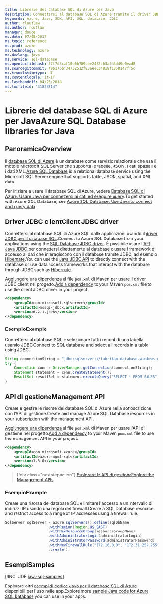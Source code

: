 ```yaml
---
title: Librerie del database SQL di Azure per Java
description: Connettersi al database SQL di Azure tramite il driver JDBC le istanze di gestione del database SQL di Azure con l'API di gestione.
keywords: Azure, Java, SDK, API, SQL, database, JDBC
author: rloutlaw
ms.author: routlaw
manager: douge
ms.date: 07/05/2017
ms.topic: reference
ms.prod: azure
ms.technology: azure
ms.devlang: java
ms.service: sql-database
ms.openlocfilehash: 37f7d3caf10e6b709cee2452c63a543d49e0ead8
ms.sourcegitcommit: 49b17bbf34732512f836ee634818f1058147ff5c
ms.translationtype: HT
ms.contentlocale: it-IT
ms.lasthandoff: 04/26/2018
ms.locfileid: "31823714"
---
```

# <a name="azure-sql-database-libraries-for-java"></a><span data-ttu-id="0fbe7-104">Librerie del database SQL di Azure per Java</span><span class="sxs-lookup"><span data-stu-id="0fbe7-104">Azure SQL Database libraries for Java</span></span>

## <a name="overview"></a><span data-ttu-id="0fbe7-105">Panoramica</span><span class="sxs-lookup"><span data-stu-id="0fbe7-105">Overview</span></span>

<span data-ttu-id="0fbe7-106">Il [database SQL di Azure](/azure/sql-database/sql-database-technical-overview) è un database come servizio relazionale che usa il motore Microsoft SQL Server che supporta le tabelle, JSON, i dati spaziali e i dati XML.</span><span class="sxs-lookup"><span data-stu-id="0fbe7-106">[Azure SQL Database](/azure/sql-database/sql-database-technical-overview) is a relational database service using the Microsoft SQL Server engine that supports table, JSON, spatial, and XML data.</span></span> 

<span data-ttu-id="0fbe7-107">Per iniziare a usare il database SQL di Azure, vedere [Database SQL di Azure: Usare Java per connettersi ai dati ed eseguire query](/azure/sql-database/sql-database-connect-query-java).</span><span class="sxs-lookup"><span data-stu-id="0fbe7-107">To get started with Azure SQL Database, see [Azure SQL Database: Use Java to connect and query data](/azure/sql-database/sql-database-connect-query-java).</span></span>

## <a name="client-jdbc-driver"></a><span data-ttu-id="0fbe7-108">Driver JDBC client</span><span class="sxs-lookup"><span data-stu-id="0fbe7-108">Client JDBC driver</span></span>

<span data-ttu-id="0fbe7-109">Connettersi al database SQL di Azure SQL dalle applicazioni usando il [driver JDBC per il database SQL](/sql/connect/jdbc/microsoft-jdbc-driver-for-sql-server).</span><span class="sxs-lookup"><span data-stu-id="0fbe7-109">Connect to Azure SQL Database from your applications using the [SQL Database JDBC driver](/sql/connect/jdbc/microsoft-jdbc-driver-for-sql-server).</span></span> <span data-ttu-id="0fbe7-110">È possibile usare l'[API Java JDBC](https://docs.oracle.com/javase/8/docs/technotes/guides/jdbc/) per connettersi direttamente al database o usare i framework di accesso ai dati che interagiscono con il database tramite JDBC, ad esempio [Hibernate](http://hibernate.org/).</span><span class="sxs-lookup"><span data-stu-id="0fbe7-110">You can use the [Java JDBC API](https://docs.oracle.com/javase/8/docs/technotes/guides/jdbc/) to directly connect with the database or use data access frameworks that interact with the database through JDBC such as [Hibernate](http://hibernate.org/).</span></span>

<span data-ttu-id="0fbe7-111">[Aggiungere una dipendenza](https://maven.apache.org/guides/getting-started/index.html#How_do_I_use_external_dependencies) al file `pom.xml` di Maven per usare il driver JDBC client nel progetto.</span><span class="sxs-lookup"><span data-stu-id="0fbe7-111">[Add a dependency](https://maven.apache.org/guides/getting-started/index.html#How_do_I_use_external_dependencies) to your Maven `pom.xml` file to use the client JDBC driver in your project.</span></span>


```XML
<dependency>
    <groupId>com.microsoft.sqlserver</groupId>
    <artifactId>mssql-jdbc</artifactId>
    <version>6.2.1.jre8</version>
</dependency>
```   

### <a name="example"></a><span data-ttu-id="0fbe7-112">Esempio</span><span class="sxs-lookup"><span data-stu-id="0fbe7-112">Example</span></span>

<span data-ttu-id="0fbe7-113">Connettersi al database SQL e selezionare tutti i record di una tabella usando JDBC.</span><span class="sxs-lookup"><span data-stu-id="0fbe7-113">Connect to SQL database and select all records in a table using JDBC.</span></span>

```java
String connectionString = "jdbc:sqlserver://fabrikam.database.windows.net:1433;database=fiber;user=raisa;password=testpass;encrypt=true;hostNameInCertificate=*.database.windows.net;loginTimeout=30;";
try {
    Connection conn = DriverManager.getConnection(connectionString);
    Statement statement = conn.createStatement();
    ResultSet resultSet = statement.executeQuery("SELECT * FROM SALES");
}  
```

## <a name="management-api"></a><span data-ttu-id="0fbe7-114">API di gestione</span><span class="sxs-lookup"><span data-stu-id="0fbe7-114">Management API</span></span>

<span data-ttu-id="0fbe7-115">Creare e gestire le risorse del database SQL di Azure nella sottoscrizione con l'API di gestione.</span><span class="sxs-lookup"><span data-stu-id="0fbe7-115">Create and manage Azure SQL Database resources in your subscription with the management API.</span></span>   

<span data-ttu-id="0fbe7-116">[Aggiungere una dipendenza](https://maven.apache.org/guides/getting-started/index.html#How_do_I_use_external_dependencies) al file `pom.xml` di Maven per usare l'API di gestione nel progetto.</span><span class="sxs-lookup"><span data-stu-id="0fbe7-116">[Add a dependency](https://maven.apache.org/guides/getting-started/index.html#How_do_I_use_external_dependencies) to your Maven `pom.xml` file to use the management API in your project.</span></span>


```XML
<dependency>
    <groupId>com.microsoft.azure</groupId>
    <artifactId>azure-mgmt-sql</artifactId>
    <version>1.3.0</version>
</dependency>
```

> [!div class="nextstepaction"]
> [<span data-ttu-id="0fbe7-117">Esplorare le API di gestione</span><span class="sxs-lookup"><span data-stu-id="0fbe7-117">Explore the Management APIs</span></span>](/java/api/overview/azure/sql/management)

### <a name="example"></a><span data-ttu-id="0fbe7-118">Esempio</span><span class="sxs-lookup"><span data-stu-id="0fbe7-118">Example</span></span>

<span data-ttu-id="0fbe7-119">Creare una risorsa del database SQL e limitare l'accesso a un intervallo di indirizzi IP usando una regola del firewall.</span><span class="sxs-lookup"><span data-stu-id="0fbe7-119">Create a SQL Database resource and restrict access to a range of IP addresses using a firewall rule.</span></span>

```java
SqlServer sqlServer = azure.sqlServers().define(sqlDbName)
                    .withRegion(Region.US_EAST)
                    .withNewResourceGroup(resourceGroupName)
                    .withAdministratorLogin(administratorLogin)
                    .withAdministratorPassword(administratorPassword)
                    .withNewFirewallRule("172.16.0.0", "172.31.255.255")
                    .create();
```

## <a name="samples"></a><span data-ttu-id="0fbe7-120">Esempi</span><span class="sxs-lookup"><span data-stu-id="0fbe7-120">Samples</span></span>

[!INCLUDE [java-sql-samples](../docs-ref-conceptual/includes/sql.md)]

<span data-ttu-id="0fbe7-121">Esplorare altri [esempi di codice Java per il database SQL di Azure](https://azure.microsoft.com/resources/samples/?platform=java&term=SQL) disponibili per l'uso nelle app.</span><span class="sxs-lookup"><span data-stu-id="0fbe7-121">Explore more [sample Java code for Azure SQL Database](https://azure.microsoft.com/resources/samples/?platform=java&term=SQL) you can use in your apps.</span></span>